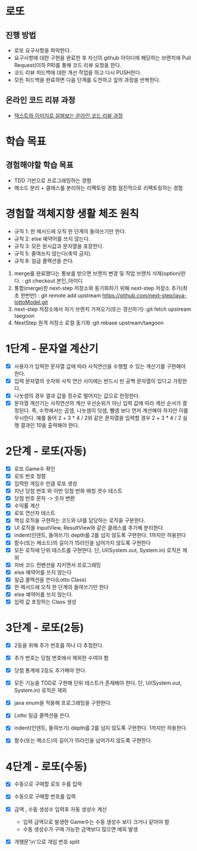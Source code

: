 # 로또
## 진행 방법
* 로또 요구사항을 파악한다.
* 요구사항에 대한 구현을 완료한 후 자신의 github 아이디에 해당하는 브랜치에 Pull Request(이하 PR)를 통해 코드 리뷰 요청을 한다.
* 코드 리뷰 피드백에 대한 개선 작업을 하고 다시 PUSH한다.
* 모든 피드백을 완료하면 다음 단계를 도전하고 앞의 과정을 반복한다.

## 온라인 코드 리뷰 과정
* [텍스트와 이미지로 살펴보는 온라인 코드 리뷰 과정](https://github.com/next-step/nextstep-docs/tree/master/codereview)

# 학습 목표
## 경험해야할 학습 목표
* TDD 기반으로 프로그래밍하는 경험
* 메소드 분리 + 클래스를 분리하는 리팩토링 경험
점진적으로 리팩토링하는 경험
# 경험할 객체지향 생활 체조 원칙
* 규칙 1: 한 메서드에 오직 한 단계의 들여쓰기만 한다.
* 규칙 2: else 예약어를 쓰지 않는다.
* 규칙 3: 모든 원시값과 문자열을 포장한다.
* 규칙 5: 줄여쓰지 않는다(축약 금지).
* 규칙 8: 일급 콜렉션을 쓴다.

1. merge를 완료했다는 통보를 받으면 브랜치 변경 및 작업 브랜치 삭제(option)한다.
  : git checkout 본인_아이디
2. 통합(merge)한 next-step 저장소와 동기화하기 위해 next-step 저장소 추가(최초 한번만)
  : git remote add upstream https://github.com/next-step/java-lottoModel.git
3. next-step 저장소에서 자기 브랜치 가져오기(또는 갱신하기)
  :git fetch upstream taegoon 
4. NextStep 원격 저장소 로컬 동기화
  :git rebase upstream/taegoon

# 1단계 - 문자열 계산기
- [x] 사용자가 입력한 문자열 값에 따라 사칙연산을 수행할 수 있는 계산기를 구현해야 한다.
- [x] 입력 문자열의 숫자와 사칙 연산 사이에는 반드시 빈 공백 문자열이 있다고 가정한다.
- [x] 나눗셈의 경우 결과 값을 정수로 떨어지는 값으로 한정한다.
- [x] 문자열 계산기는 사칙연산의 계산 우선순위가 아닌 입력 값에 따라 계산 순서가 결정된다. 
   즉, 수학에서는 곱셈, 나눗셈이 덧셈, 뺄셈 보다 먼저 계산해야 하지만 이를 무시한다.
예를 들어 2 + 3 * 4 / 2와 같은 문자열을 입력할 경우 2 + 3 * 4 / 2 실행 결과인 10을 출력해야 한다.

# 2단계 - 로또(자동)
- [x] 로또 Game수 확인
- [x] 로또 번호 정렬
- [x] 입력한 게임수 만큼 로또 생성
- [x] 지난 당첨 번호 와 이번 당첨 번화 매칭 갯수 테스트
- [x] 당첨 번호 문자 -> 숫자 변환
- [x] 수익률 계산
- [x] 로또 연산자 테스트
- [x] 핵심 로직을 구현하는 코드와 UI를 담당하는 로직을 구분한다.
- [x] UI 로직을 InputView, ResultView와 같은 클래스를 추가해 분리한다.
- [x] indent(인덴트, 들여쓰기) depth를 2를 넘지 않도록 구현한다. 1까지만 허용한다
- [x] 함수(또는 메소드)의 길이가 15라인을 넘어가지 않도록 구현한다
- [x] 모든 로직에 단위 테스트를 구현한다. 단, UI(System.out, System.in) 로직은 제외
- [x] 자바 코드 컨벤션을 지키면서 프로그래밍
- [x] else 예약어를 쓰지 않는다
- [x] 일급 콜렉션을 쓴다(Lotto Class)
- [x] 한 메서드에 오직 한 단계의 들여쓰기만 한다
- [x] else 예약어를 쓰지 않는다.
- [x] 입력 값 포장하는 Class 생성

# 3단계 - 로또(2등)
- [x] 2등을 위해 추가 번호를 하나 더 추첨한다.
- [x] 추가 번호는 당첨 번호에서 제외한 수여야 함
- [x] 당첨 통계에 2등도 추가해야 한다.
- [x] 모든 기능을 TDD로 구현해 단위 테스트가 존재해야 한다. 단, UI(System.out, System.in) 로직은 제외
- [x] java enum을 적용해 프로그래밍을 구현한다.
- [x] Lotto 일급 콜렉션을 쓴다.
- [x] indent(인덴트, 들여쓰기) depth를 2를 넘지 않도록 구현한다. 1까지만 허용한다.
- [X] 함수(또는 메소드)의 길이가 15라인을 넘어가지 않도록 구현한다.


# 4단계 - 로또(수동)
- [x] 수동으로 구매할 로또 수를 입력
- [x] 수동으로 구매할 번호를 입력
- [x] 금액 , 수동 생성수 입력후 자동 생성수 계산
  - 입력 금액으로 발생한 Game수는 수동 생성수 보다 크거나 같아야 함
  - 수동 생성수가 구매 가능한 금액보다 많으면 예외 발생
- [x] 개행문'\n'으로 개임 번호 split


